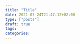 ```yaml
---
title: "Title"
date: 2021-05-24T21:47:12+02:00
type: ["posts"]
draft: true
tags:
categories:
---
```



